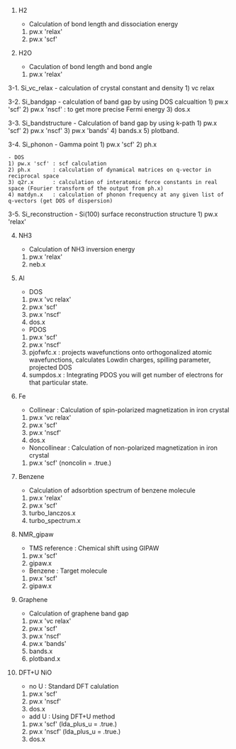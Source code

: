 1. H2
	- Calculation of bond length and dissociation energy
	1) pw.x 'relax' 
	2) pw.x 'scf' 

2. H2O
	- Caculation of bond length and bond angle
	1) pw.x 'relax' 

3-1. Si_vc_relax
	- calculation of crystal constant and density
	1) vc relax 

3-2. Si_bandgap
	- calculation of band gap by using DOS calcualtion
	1) pw.x 'scf' 
	2) pw.x 'nscf' : to get more precise Fermi energy
	3) dos.x 

3-3. Si_bandstructure
	- Calculation of band gap by using k-path
	1) pw.x 'scf'
	2) pw.x 'nscf'
	3) pw.x 'bands'
	4) bands.x
	5) plotband.

3-4. Si_phonon
	- Gamma point
	1) pw.x 'scf'
	2) ph.x

	- DOS
	1) pw.x 'scf' : scf calculation
	2) ph.x       : calculation of dynamical matrices on q-vector in reciprocal space
	3) q2r.x      : calculation of interatomic force constants in real space (Fourier transform of the output from ph.x)
	4) matdyn.x   : calculation of phonon frequency at any given list of q-vectors (get DOS of dispersion)

3-5. Si_reconstruction
	- Si(100) surface reconstruction structure
	1) pw.x 'relax' 

4. NH3
	- Calculation of NH3 inversion energy
	1) pw.x 'relax'
	2) neb.x

5. Al
	- DOS
	1) pw.x 'vc relax'
	2) pw.x 'scf'
	3) pw.x 'nscf'
	4) dos.x

	- PDOS 
	1) pw.x 'scf'
	2) pw.x 'nscf'
	3) pjofwfc.x : projects wavefunctions onto orthogonalized atomic wavefunctions, calculates Lowdin charges, spilling parameter, projected DOS
	4) sumpdos.x : Integrating PDOS you will get number of electrons for that particular state.

6. Fe
	- Collinear : Calculation of spin-polarized magnetization in iron crystal
	1) pw.x 'vc relax'
	2) pw.x 'scf'
	3) pw.x 'nscf'
	4) dos.x

	- Noncollinear : Calculation of non-polarized magnetization in iron crystal
	1) pw.x 'scf' (noncolin = .true.)

7. Benzene
	- Calculation of adsorbtion spectrum of benzene molecule
	1) pw.x 'relax'
	2) pw.x 'scf'
	3) turbo_lanczos.x
	4) turbo_spectrum.x

8. NMR_gipaw
	- TMS reference : Chemical shift using GIPAW
	1) pw.x 'scf'
	2) gipaw.x

	- Benzene : Target molecule
	1) pw.x 'scf'
	2) gipaw.x

9. Graphene
	- Calculation of graphene band gap
	1) pw.x 'vc relax'
	2) pw.x 'scf'
	3) pw.x 'nscf'
	4) pw.x 'bands'
	5) bands.x
	6) plotband.x

10. DFT+U NiO
	- no U : Standard DFT calulation
	1) pw.x 'scf'
	2) pw.x 'nscf'
	3) dos.x

	- add U : Using DFT+U method
	1) pw.x 'scf' (lda_plus_u = .true.)
	2) pw.x 'nscf' (lda_plus_u = .true.)
	3) dos.x























